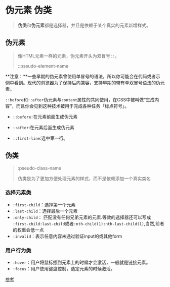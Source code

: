 # 伪元素 伪类

> **伪类**和**伪元素**都是选择器，并且是依赖于某个真实的元素新增样式。



## 伪元素

> 像HTML元素一样的元素，伪元素开头为双冒号`::`。
>
> ::pseudo-element-name

**注意：**一些早期的伪元素曾使用单冒号的语法，所以你可能会在代码或者示例中看到。现代的浏览器为了保持后向兼容，支持早期的带有单双冒号语法的伪元素。

`::before`和`::after`伪元素与`content`属性的共同使用，在CSS中被叫做“生成内容”，而且你会见到这种技术被用于完成各种任务「标点符号」。

- `::before:`在元素前面生成伪元素
- `::after`:在元素后面生成伪元素

- `::first-line`:选中第一行。

## 伪类

>  :pseudo-class-name
>
> 伪类是为了更加方便处理元素的样式，而不是依赖添加一个真实类名

### 选择元素类

- `:first-child`：选择第一个元素
- `:last-child`：选择最后一个元素
- `:only-child`： 匹配没有任何兄弟元素的元素.等效的选择器还可以写成 `:first-child:last-child`或者`:nth-child(1):nth-last-child(1)`,当然,前者的权重会低一点
- `:invalid`：表示任意内容未通过验证input的或其他form

### 用户行为类

- `:hover`：用户将鼠标挪到元素上的时候才会激活，一般就是链接元素。
- `:focus`：用户使用键盘控制，选定元素的时候激活。

[参考](https://developer.mozilla.org/zh-CN/docs/Learn/CSS/Building_blocks/Selectors/Pseudo-classes_and_pseudo-elements)
